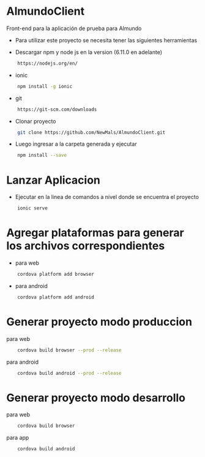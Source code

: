 # AlmundoClient
Front-end para la aplicación de prueba para Almundo

- Para utilizar este proyecto se necesita tener las siguientes herramientas

- Descargar npm y node js en la version (6.11.0 en adelante)
```sh
    https://nodejs.org/en/
```
    
- ionic 
```sh
    npm install -g ionic    
```
- git
```sh
    https://git-scm.com/downloads
```
- Clonar proyecto
```sh
    git clone https://github.com/NewMals/AlmundoClient.git
```
- Luego ingresar a la carpeta generada y ejecutar
```sh
    npm install --save
```
# Lanzar Aplicacion

 - Ejecutar en la linea de comandos a nivel donde se encuentra el proyecto
```sh
    ionic serve
```
# Agregar plataformas para generar los archivos correspondientes

 - para web 
```sh
    cordova platform add browser
```
 - para android 
```sh
    cordova platform add android
```

# Generar proyecto modo produccion

para web 
```sh
    cordova build browser --prod --release 
```
para android
```sh
    cordova build android --prod --release 
```

# Generar proyecto modo desarrollo

para web 
```sh
    cordova build browser 
```

para app
```sh
    cordova build android 
```